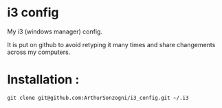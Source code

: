 # i3 config
My i3 (windows manager) config.

It is put on github to avoid retyping it many times and share changements across my computers.

# Installation :
```
git clone git@github.com:ArthurSonzogni/i3_config.git ~/.i3
```
